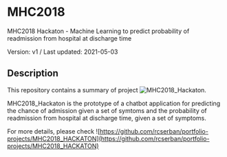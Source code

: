# MHC2018
MHC2018 Hackaton - Machine Learning to predict probability of readmission from hospital at discharge time

Version: v1 / Last updated: 2021-05-03

## Description

This repository contains a summary of project ![MHC2018_Hackaton](img/mhc2018_hackaton.png).

MHC2018_Hackaton is the prototype of a chatbot application for predicting the chance of admission given a set of symtoms and the probability of readmission from hospital at discharge time, given a set of symptoms.

For more details, please check ![https://github.com/rcserban/portfolio-projects/MHC2018_HACKATON](https://github.com/rcserban/portfolio-projects/MHC2018_HACKATON)